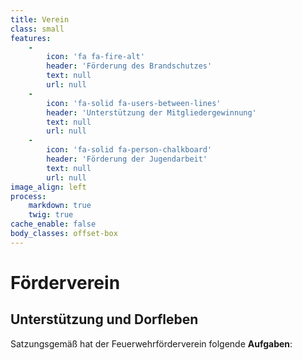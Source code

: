 ```yaml
---
title: Verein
class: small
features:
    -
        icon: 'fa fa-fire-alt'
        header: 'Förderung des Brandschutzes'
        text: null
        url: null
    -
        icon: 'fa-solid fa-users-between-lines'
        header: 'Unterstützung der Mitgliedergewinnung'
        text: null
        url: null
    -
        icon: 'fa-solid fa-person-chalkboard'
        header: 'Förderung der Jugendarbeit'
        text: null
        url: null
image_align: left
process:
    markdown: true
    twig: true
cache_enable: false
body_classes: offset-box
---
```


# Förderverein
## **Unterstützung und Dorfleben**
Satzungsgemäß hat der Feuerwehrförderverein folgende **Aufgaben**: